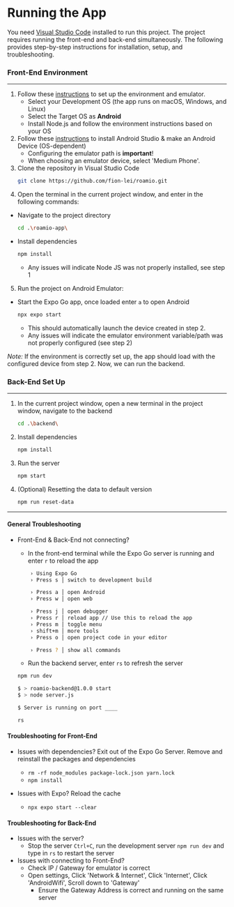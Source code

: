 # Running the App 
You need [Visual Studio Code](https://code.visualstudio.com/download) installed to run this project.
The project requires running the front-end and back-end simultaneously. The following provides step-by-step instructions for installation, setup, and troubleshooting. 

### Front-End Environment
---
1. Follow these [instructions](https://reactnative.dev/docs/set-up-your-environment?os=macos) to set up the environment and emulator.
    - Select your Development OS (the app runs on macOS, Windows, and Linux)
    - Select the Target OS as **Android**
    - Install Node.js and follow the environment instructions based on your OS
2. Follow these [instructions](https://docs.expo.dev/get-started/set-up-your-environment/?platform=android&device=simulated) to install Android Studio & make an Android Device (OS-dependent)
    - Configuring the emulator path is **important**!
    - When choosing an emulator device, select 'Medium Phone'.
3. Clone the repository in Visual Studio Code
    ```bash
    git clone https://github.com/fion-lei/roamio.git
    ```
4. Open the terminal in the current project window, and enter in the following commands:
- Navigate to the project directory
    ```bash
    cd .\roamio-app\
    ```
- Install dependencies
    ```bash
    npm install
    ```
    - Any issues will indicate Node JS was not properly installed, see step 1
5. Run the project on Android Emulator:
- Start the Expo Go app, once loaded enter `a` to open Android 
    ```bash
    npx expo start
    ```
    - This should automatically launch the device created in step 2. 
    - Any issues will indicate the emulator environment variable/path was not properly configured (see step 2)
  
*Note:* If the environment is correctly set up, the app should load with the configured device from step 2. Now, we can run the backend.

### Back-End Set Up
---
1. In the current project window, open a new terminal in the project window, navigate to the backend
    ```bash
    cd .\backend\
    ```
2. Install dependencies
    ```bash
    npm install
    ```
3. Run the server
    ```bash
    npm start
    ```
4. (Optional) Resetting the data to default version
    ```bash
    npm run reset-data
    ```
---
#### General Troubleshooting
- Front-End & Back-End not connecting?
    - In the front-end terminal while the Expo Go server is running and enter ``r`` to reload the app 
    ```bash
        › Using Expo Go
        › Press s │ switch to development build

        › Press a │ open Android
        › Press w │ open web

        › Press j │ open debugger
        › Press r │ reload app // Use this to reload the app
        › Press m │ toggle menu
        › shift+m │ more tools
        › Press o │ open project code in your editor

        › Press ? │ show all commands
    ```

    - Run the backend server, enter `rs` to refresh the server
    ```bash
    npm run dev

    $ > roamio-backend@1.0.0 start
    $ > node server.js

    $ Server is running on port ____

    rs 
    ```

#### Troubleshooting for Front-End
- Issues with dependencies? Exit out of the Expo Go Server. Remove and reinstall the packages and dependencies
    - ``rm -rf node_modules package-lock.json yarn.lock``
    - ``npm install``

- Issues with Expo? Reload the cache
    - ``npx expo start --clear``

#### Troubleshooting for Back-End
- Issues with the server? 
    - Stop the server `Ctrl+C`, run the development server `npm run dev` and type in `rs` to restart the server 
- Issues with connecting to Front-End?
    - Check IP / Gateway for emulator is correct
    - Open settings, Click 'Network & Internet', Click 'Internet', Click 'AndroidWifi', Scroll down to 'Gateway'
        - Ensure the Gateway Address is correct and running on the same server 

